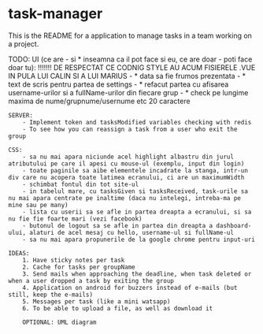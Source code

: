 # task-manager

This is the README for a application to manage tasks in a team working on a project.

TODO: 
	UI (ce are - si * inseamna ca il pot face si eu, ce are doar - poti face doar tu):
	!!!!!!! DE RESPECTAT CE CODNIG STYLE AU ACUM FISIERELE .VUE IN PULA LUI CALIN SI A LUI MARIUS
		- * data sa fie frumos prezentata
		- * text de scris pentru partea de settings
		- * refacut partea cu afisarea username-urilor si a fullName-urilor din fiecare grup
		- * check pe lungime maxima de nume/grupnume/usernume etc 20 caractere

	SERVER:
		- Implement token and tasksModified variables checking with redis
		- To see how you can reassign a task from a user who exit the group

	CSS:
		- sa nu mai apara niciunde acel highlight albastru din jurul atributului pe care il apesi cu mouse-ul (exemplu, input din login)
		- toate paginile sa aibe elementele incadrate la stanga, intr-un div care nu acopera toate latimea ecranului, ci are un maximumWidth
		- schimbat fontul din tot site-ul
		- in tabelul mare, cu tasksGiven si tasksReceived, task-urile sa nu mai apara centrate pe inaltime (daca nu intelegi, intreba-ma pe mine sau pe many)
		- lista cu userii sa se afle in partea dreapta a ecranului, si sa nu fie fie foarte mari (vezi facebook)
		- butonul de logout sa se afle in partea din dreapta a dashboard-ului, alaturi de acel mesaj cu hello, username-ul si fullName-ul
		- sa nu mai apara propunerile de la google chrome pentru input-uri

	IDEAS:
		1. Have sticky notes per task
		2. Cache for tasks per groupName
		3. Send mails when approaching the deadline, when task deleted or when a user dropped a task by exiting the group
		4. Application on android for buzzers instead of e-mails (but still, keep the e-mails)
		5. Messages per task (like a mini watsapp)
		6. To be able to upload a file, as well as download it

		OPTIONAL: UML diagram
